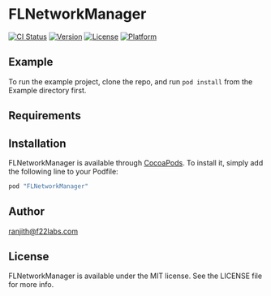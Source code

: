 # FLNetworkManager

[![CI Status](http://img.shields.io/travis/shanthakumarf22/FLNetworkManager.svg?style=flat)](https://travis-ci.org/shanthakumarf22/FLNetworkManager)
[![Version](https://img.shields.io/cocoapods/v/FLNetworkManager.svg?style=flat)](http://cocoapods.org/pods/FLNetworkManager)
[![License](https://img.shields.io/cocoapods/l/FLNetworkManager.svg?style=flat)](http://cocoapods.org/pods/FLNetworkManager)
[![Platform](https://img.shields.io/cocoapods/p/FLNetworkManager.svg?style=flat)](http://cocoapods.org/pods/FLNetworkManager)

## Example

To run the example project, clone the repo, and run `pod install` from the Example directory first.

## Requirements

## Installation

FLNetworkManager is available through [CocoaPods](http://cocoapods.org). To install
it, simply add the following line to your Podfile:

```ruby
pod "FLNetworkManager"
```

## Author

ranjith@f22labs.com

## License

FLNetworkManager is available under the MIT license. See the LICENSE file for more info.
